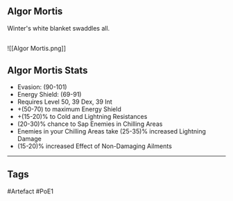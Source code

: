 ## Algor Mortis
Winter's white blanket swaddles all.
##
![[Algor Mortis.png]]
## Algor Mortis Stats
- Evasion: (90-101)
- Energy Shield: (69-91)
- Requires Level 50, 39 Dex, 39 Int
- +(50-70) to maximum Energy Shield
- +(15-20)% to Cold and Lightning Resistances
- (20-30)% chance to Sap Enemies in Chilling Areas
- Enemies in your Chilling Areas take (25-35)% increased Lightning Damage
- (15-20)% increased Effect of Non-Damaging Ailments


---
## Tags
#Artefact
#PoE1